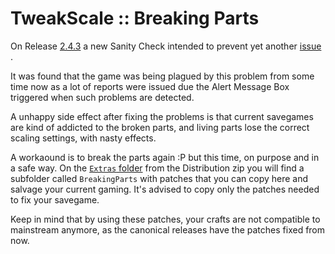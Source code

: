 # TweakScale :: Breaking Parts

On Release [2.4.3](https://forum.kerbalspaceprogram.com/index.php?/topic/179030-14-tweakscale-under-lisias-management-2430-2019-0608/page/16/&tab=comments#comment-3614866) a new Sanity Check intended to prevent yet another [issue](https://github.com/net-lisias-ksp/TweakScale/issues/34) .

It was found that the game was being plagued by this problem from some time now as a lot of reports were issued due the Alert Message Box triggered when such problems are detected.

A unhappy side effect after fixing the problems is that current savegames are kind of addicted to the broken parts, and living parts lose the correct scaling settings, with nasty effects.

A workaound is to break the parts again :P but this time, on purpose and in a safe way. On the [`Extras` folder](https://github.com/net-lisias-ksp/TweakScale/tree/master/Extras) from the Distribution zip you will find a subfolder called `BreakingParts` with patches that you can copy here and salvage your current gaming. It's advised to copy only the patches needed to fix your savegame.

Keep in mind that by using these patches, your crafts are not compatible to mainstream anymore, as the canonical releases have the patches fixed from now.

